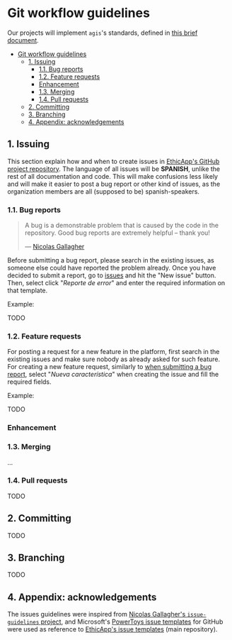 # Git workflow guidelines

Our projects will implement `agis`'s standards, defined in [this brief document](https://github.com/agis/git-style-guide/tree/3636597136ca32412382e1885ec46adb538ec7dc#readme).

- [Git workflow guidelines](#git-workflow-guidelines)
  - [1. Issuing](#1-issuing)
    - [1.1. Bug reports](#11-bug-reports)
    - [1.2. Feature requests](#12-feature-requests)
    - [Enhancement](#enhancement)
    - [1.3. Merging](#13-merging)
    - [1.4. Pull requests](#14-pull-requests)
  - [2. Committing](#2-committing)
  - [3. Branching](#3-branching)
  - [4. Appendix: acknowledgements](#4-appendix-acknowledgements)

## 1. Issuing

This section explain how and when to create issues in [EthicApp's GitHub project repository](https://github.com/EthicApp-Development/ethicapp-main). The language of all issues will be **SPANISH**, unlike the rest of all documentation and code. This will make confusions less likely and will make it easier to post a bug report or other kind of issues, as the organization members are all (supposed to be) spanish-speakers.

<!-- TODO: define overall issue title format and its minimum content, including scope (not vague issues) -->

### 1.1. Bug reports

> A bug is a demonstrable problem that is caused by the code in the repository. Good bug reports are extremely helpful – thank you!
>
> — [Nicolas Gallagher](https://github.com/necolas/issue-guidelines/blob/2f69c9092efb4bae76592ae2eccdcb045bb333ca/CONTRIBUTING.md)

Before submitting a bug report, please search in the existing issues, as someone else could have reported the problem already. Once you have decided to submit a report, go to [issues](https://github.com/EthicApp-Development/ethicapp-main/issues) and hit the "New issue" button. Then, select click "*Reporte de error*" and enter the required information on that template.

Example:

TODO <!-- TODO: include a good actual example, as a screenshot -->

### 1.2. Feature requests

For posting a request for a new feature in the platform, first search in the existing issues and make sure nobody as already asked for such feature. For creating a new feature request, similarly to [when submitting a bug report](#11-bug-reports), select "*Nueva característica*" when creating the issue and fill the required fields.

Example:

TODO <!-- TODO: include a good actual example, as a screenshot -->

### Enhancement

<!-- ! What about specific "tasks/to-do" issues, such as refactorings? they're not exactly bugs nor new features. Do we need another category for it? make it clear -->

### 1.3. Merging

... <!-- TODO: tutorial of how to perform a non-fast-forward merge on vscode IDE -->

### 1.4. Pull requests

TODO <!-- TODO -->

## 2. Committing

TODO <!-- TODO -->

## 3. Branching

TODO <!-- TODO -->

## 4. Appendix: acknowledgements

The issues guidelines were inspired from [Nicolas Gallagher's `issue-guidelines` project](https://github.com/necolas/issue-guidelines/blob/master/CONTRIBUTING.md), and Microsoft's [PowerToys issue templates](https://github.com/microsoft/PowerToys/tree/main/.github/ISSUE_TEMPLATE) for GitHub were used as reference to [EthicApp's issue templates](https://github.com/EthicApp-Development/ethicapp-main/tree/master/.github/ISSUE_TEMPLATE) (main repository).
